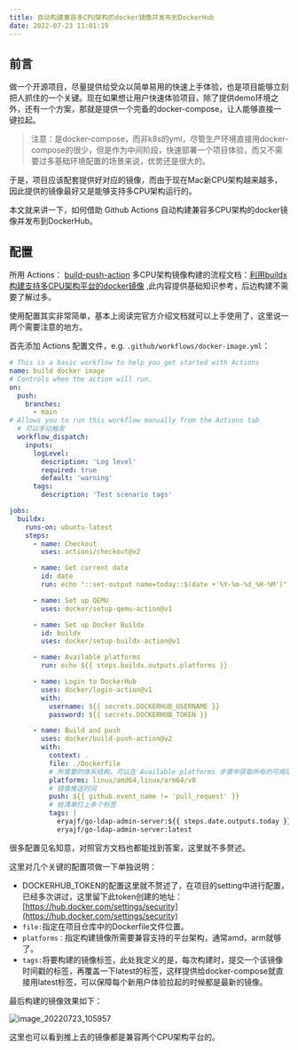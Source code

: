 ```yaml
---
title: 自动构建兼容多CPU架构的docker镜像并发布到DockerHub
date: 2022-07-23 11:01:19
---
```



## 前言

做一个开源项目，尽量提供给受众以简单易用的快速上手体验，也是项目能够立刻把人抓住的一个关键。现在如果想让用户快速体验项目，除了提供demo环境之外，还有一个方案，那就是提供一个完备的docker-compose，让人能够直接一键拉起。

> 注意：是docker-compose，而非k8s的yml，尽管生产环境直接用docker-compose的很少，但是作为中间阶段，快速部署一个项目体验，而又不需要过多基础环境配置的场景来说，优势还是很大的。

于是，项目应该配套提供好对应的镜像，而由于现在Mac新CPU架构越来越多，因此提供的镜像最好又是能够支持多CPU架构运行的。

本文就来讲一下，如何借助 Github Actions 自动构建兼容多CPU架构的docker镜像并发布到DockerHub。

## 配置

所用 Actions： [build-push-action](https://github.com/docker/build-push-action)
多CPU架构镜像构建的流程文档：[利用buildx构建支持多CPU架构平台的docker镜像](https://wiki.eryajf.net/pages/95cf71/) ,此内容提供基础知识参考，后边构建不需要了解过多。

使用配置其实非常简单，基本上阅读完官方介绍文档就可以上手使用了，这里说一两个需要注意的地方。

首先添加 Actions 配置文件，e.g. `.github/workflows/docker-image.yml`：


```yaml
# This is a basic workflow to help you get started with Actions
name: build docker image
# Controls when the action will run.
on:
  push:
    branches:
      - main
# Allows you to run this workflow manually from the Actions tab
  # 可以手动触发
  workflow_dispatch:
    inputs:
      logLevel:
        description: 'Log level'
        required: true
        default: 'warning'
      tags:
        description: 'Test scenario tags'

jobs:
  buildx:
    runs-on: ubuntu-latest
    steps:
      - name: Checkout
        uses: actions/checkout@v2

      - name: Get current date
        id: date
        run: echo "::set-output name=today::$(date +'%Y-%m-%d_%H-%M')"

      - name: Set up QEMU
        uses: docker/setup-qemu-action@v1

      - name: Set up Docker Buildx
        id: buildx
        uses: docker/setup-buildx-action@v1

      - name: Available platforms
        run: echo ${{ steps.buildx.outputs.platforms }}

      - name: Login to DockerHub
        uses: docker/login-action@v1
        with:
          username: ${{ secrets.DOCKERHUB_USERNAME }}
          password: ${{ secrets.DOCKERHUB_TOKEN }}

      - name: Build and push
        uses: docker/build-push-action@v2
        with:
          context: .
          file: ./Dockerfile
          # 所需要的体系结构，可以在 Available platforms 步骤中获取所有的可用架构
          platforms: linux/amd64,linux/arm64/v8
          # 镜像推送时间
          push: ${{ github.event_name != 'pull_request' }}
          # 给清单打上多个标签
          tags: |
            eryajf/go-ldap-admin-server:${{ steps.date.outputs.today }}
            eryajf/go-ldap-admin-server:latest
```

很多配置见名知意，对照官方文档也都能找到答案，这里就不多赘述。

这里对几个关键的配置项做一下单独说明：

- DOCKERHUB_TOKEN的配置这里就不赘述了，在项目的setting中进行配置，已经多次讲过，这里留下此token创建的地址：[https://hub.docker.com/settings/security](https://hub.docker.com/settings/security)
- `file:`指定在项目仓库中的Dockerfile文件位置。
- `platforms：`指定构建镜像所需要兼容支持的平台架构，通常amd，arm就够了。
- `tags:`将要构建的镜像标签，此处我定义的是，每次构建时，提交一个该镜像时间戳的标签，再覆盖一下latest的标签，这样提供给docker-compose就直接用latest标签，可以保障每个新用户体验拉起的时候都是最新的镜像。

最后构建的镜像效果如下：

![image_20220723_105957](https://cdn.staticaly.com/gh/eryajf/tu/main/img/image_20220723_105957.png)

这里也可以看到推上去的镜像都是兼容两个CPU架构平台的。